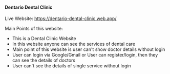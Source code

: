 <h4>Dentario Dental Clinic</h4>

Live Website: https://dentario-dental-clinic.web.app/

Main Points of this website:
- This is a Dental Clinic Website
- In this website anyone can see the services of dental care
- Main point of this website is user can't show doctor details without login
- User can login via Google/Gmail or User can register/login, then they can see the details of doctors
- User can't see the details of single service without login